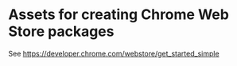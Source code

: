# Assets for creating Chrome Web Store packages

See https://developer.chrome.com/webstore/get_started_simple
